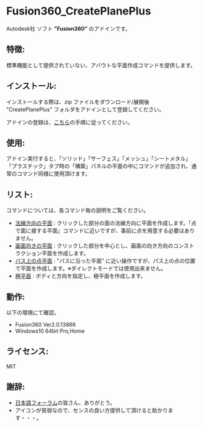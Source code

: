 # **Fusion360_CreatePlanePlus**
Autodesk社 ソフト <b>"Fusion360" </b> のアドインです。

## 特徴:
標準機能として提供されていない、アバウトな平面作成コマンドを提供します。


## **インストール**:
インストールする際は、zip ファイルをダウンロード/展開後 "CreatePlanePlus" フォルダをアドインとして登録してください。

アドインの登録は、[こちら](https://kantoku.hatenablog.com/entry/2021/02/15/161734)の手順に従ってください。


## 使用:
アドイン実行すると、「ソリッド」「サーフェス」「メッシュ」「シートメタル」「プラスチック」タブ時の「構築」パネルの平面の中にコマンドが追加され、通常のコマンド同様に使用頂けます。


## **リスト**:
コマンドについては、各コマンド毎の説明をご覧ください。

+ [法線方向の平面](./GOKOTAI/commands/NormalPlane/) : クリックした部分の面の法線方向に平面を作成します。「点で面に接する平面」コマンドに近いですが、事前に点を用意する必要はありません。
+ [画面向きの平面](./GOKOTAI/commands/ViewPlane/) : クリックした部分を中心とし、画面の向き方向のコンストラクション平面を作成します。
+ [パス上の点平面](./GOKOTAI/commands/PointOnPathPlane/) : "パスに沿った平面" に近い操作ですが、パス上の点の位置で平面を作成します。※ダイレクトモードでは使用出来ません。
+ [極平面](./GOKOTAI/commands/PolarPlane/) : ボディと方向を指定し、極平面を作成します。



## 動作:
以下の環境にて確認。
+ Fusion360 Ver2.0.13866
+ Windows10 64bit Pro,Home

## ライセンス:
MIT

## 謝辞:
+ [日本語フォーラム](https://forums.autodesk.com/t5/fusion-360-ri-ben-yu/bd-p/707)の皆さん、ありがとう。
+ アイコンが貧弱なので、センスの良い方提供して頂けると助かります・・・。